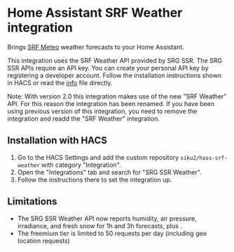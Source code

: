 # Home Assistant SRF Weather integration

Brings [SRF Meteo](https://www.srf.ch/meteo) weather forecasts to your Home Assistant.

This integration uses the SRF Weather API provided by SRG SSR. The SRG SSR APIs
require an API key. You can create your personal API key by registering a
developer account. Follow the installation instructions shown in HACS or read
the [info](info.md) file directly.

Note: With version 2.0 this integration makes use of the new "SRF Weather" API.
For this reason the integration has been renamed. If you have been using
previous version of this integration, you need to remove the integration and
readd the "SRF Weather" integration.

## Installation with HACS

1. Go to the HACS Settings and add the custom repository `siku2/hass-srf-weather` with category "Integration".
2. Open the "Integrations" tab and search for "SRG SSR Weather".
3. Follow the instructions there to set the integration up.

## Limitations

- The SRG SSR Weather API now reports humidity, air pressure, irradiance, and fresh snow for 1h and 3h forecasts, plus .
- The freemium tier is limited to 50 requests per day (including geo location requests) 
